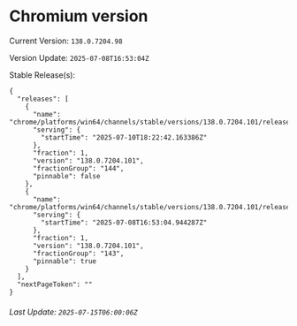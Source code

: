 # Chromium version

Current Version: `138.0.7204.98`

Version Update: `2025-07-08T16:53:04Z`

Stable Release(s):
```
{
  "releases": [
    {
      "name": "chrome/platforms/win64/channels/stable/versions/138.0.7204.101/releases/1752171762",
      "serving": {
        "startTime": "2025-07-10T18:22:42.163386Z"
      },
      "fraction": 1,
      "version": "138.0.7204.101",
      "fractionGroup": "144",
      "pinnable": false
    },
    {
      "name": "chrome/platforms/win64/channels/stable/versions/138.0.7204.101/releases/1751993584",
      "serving": {
        "startTime": "2025-07-08T16:53:04.944287Z"
      },
      "fraction": 1,
      "version": "138.0.7204.101",
      "fractionGroup": "143",
      "pinnable": true
    }
  ],
  "nextPageToken": ""
}
```

###### Last Update: `2025-07-15T06:00:06Z`
        